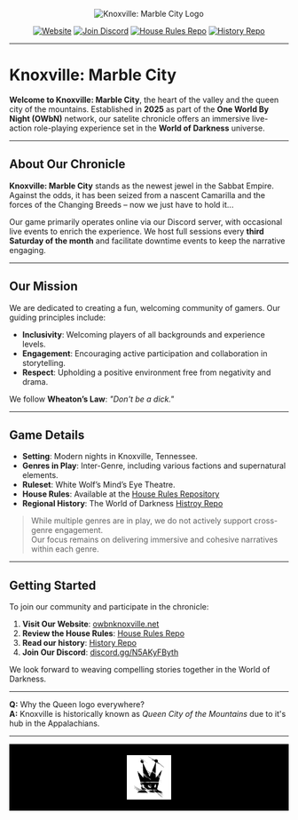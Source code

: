<p align="center">
  <img src="https://owbnknoxville.net/wp-content/uploads/2022/07/mckn-title.png" alt="Knoxville: Marble City Logo" width="400px" />
</p>

<p align="center">
  <a href="https://owbnknoxville.net"><img alt="Website" src="https://img.shields.io/badge/Visit%20Our%20Website-MCKN-blue?style=for-the-badge&logo=worldofdarkness" /></a>
  <a href="https://discord.gg/N5AKyFByth"><img alt="Join Discord" src="https://img.shields.io/discord/799311464086110260?color=%237289DA&label=Discord&logo=discord&style=for-the-badge" /></a>
  <a href="https://github.com/mckn-larp/house-rules"><img alt="House Rules Repo" src="https://img.shields.io/badge/House%20Rules-Repo-blue?style=for-the-badge&logo=github" /></a>
  <a href="https://github.com/mckn-larp/history"><img alt="History Repo" src="https://img.shields.io/badge/History-Repo-blue?style=for-the-badge&logo=github" /></a>
</p>

---

# Knoxville: Marble City

**Welcome to Knoxville: Marble City**, the heart of the valley and the queen city of the mountains. Established in **2025** as part of the **One World By Night (OWbN)** network, our satelite chronicle offers an immersive live-action role-playing experience set in the **World of Darkness** universe.

---

## About Our Chronicle

**Knoxville: Marble City** stands as the newest jewel in the Sabbat Empire. Against the odds, it has been seized from a nascent Camarilla and the forces of the Changing Breeds – now we just have to hold it...

Our game primarily operates online via our Discord server, with occasional live events to enrich the experience. We host full sessions every **third Saturday of the month** and facilitate downtime events to keep the narrative engaging.

---

## Our Mission

We are dedicated to creating a fun, welcoming community of gamers. Our guiding principles include:

- **Inclusivity**: Welcoming players of all backgrounds and experience levels.
- **Engagement**: Encouraging active participation and collaboration in storytelling.
- **Respect**: Upholding a positive environment free from negativity and drama.

We follow **Wheaton’s Law**: _"Don't be a dick."_

---

## Game Details

- **Setting**: Modern nights in Knoxville, Tennessee.
- **Genres in Play**: Inter-Genre, including various factions and supernatural elements.
- **Ruleset**: White Wolf’s Mind’s Eye Theatre.
- **House Rules**: Available at the [House Rules Repository](https://github.com/mckn-larp/house-rules)
- **Regional History**: The World of Darkness [Histroy Repo](https://github.com/mckn-larp/history)

> While multiple genres are in play, we do not actively support cross-genre engagement.  
> Our focus remains on delivering immersive and cohesive narratives within each genre.

---

## Getting Started

To join our community and participate in the chronicle:

1. **Visit Our Website**: [owbnknoxville.net](https://owbnknoxville.net)
2. **Review the House Rules**: [House Rules Repo](https://github.com/mckn-larp/house-rules)
3. **Read our history**: [History Repo](https://github.com/mckn-larp/history)
4. **Join Our Discord**: [discord.gg/N5AKyFByth](https://discord.gg/N5AKyFByth)

We look forward to weaving compelling stories together in the World of Darkness.

---

**Q:** Why the Queen logo everywhere?  
**A:** Knoxville is historically known as *Queen City of the Mountains* due to it's hub in the Appalachians.

---
<p align="center" style="background-color: #000; padding: 20px;">
  <img src="https://raw.githubusercontent.com/mckn-larp/.github/main/profile/05-queen-glow.png" alt="Knoxville Crown Footer" width="80" style="margin: 0 20px; vertical-align: middle;" />
</p>
